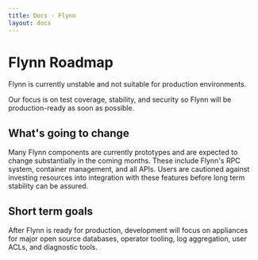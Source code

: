 ```yaml
---
title: Docs - Flynn
layout: docs
---
```


# Flynn Roadmap

Flynn is currently unstable and not suitable for production environments.

Our focus is on test coverage, stability, and security so Flynn will be production-ready as soon as possible.

## What's going to change

Many Flynn components are currently prototypes and are expected to change substantially in the coming months. These include Flynn's RPC system, container management, and all APIs. Users are cautioned against investing resources into integration with these features before long term stability can be assured.

## Short term goals

After Flynn is ready for production, development will focus on appliances for major open source databases, operator tooling, log aggregation, user ACLs, and diagnostic tools.
